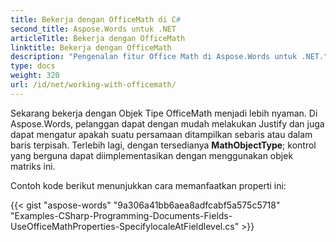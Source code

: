 ```yaml
---
title: Bekerja dengan OfficeMath di C#
second_title: Aspose.Words untuk .NET
articleTitle: Bekerja dengan OfficeMath
linktitle: Bekerja dengan OfficeMath
description: "Pengenalan fitur Office Math di Aspose.Words untuk .NET."
type: docs
weight: 320
url: /id/net/working-with-officemath/
---
```


Sekarang bekerja dengan Objek Tipe OfficeMath menjadi lebih nyaman. Di Aspose.Words, pelanggan dapat dengan mudah melakukan Justify dan juga dapat mengatur apakah suatu persamaan ditampilkan sebaris atau dalam baris terpisah. Terlebih lagi, dengan tersedianya **MathObjectType**; kontrol yang berguna dapat diimplementasikan dengan menggunakan objek matriks ini.

Contoh kode berikut menunjukkan cara memanfaatkan properti ini:

{{< gist "aspose-words" "9a306a41bb6aea8adfcabf5a575c5718" "Examples-CSharp-Programming-Documents-Fields-UseOfficeMathProperties-SpecifylocaleAtFieldlevel.cs" >}}
